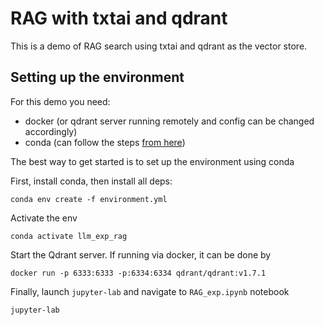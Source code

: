 # RAG with txtai and qdrant

This is a demo of RAG search using txtai and qdrant as the vector store.


## Setting up the environment

For this demo you need:
- docker (or qdrant server running remotely and config can be changed accordingly)
- conda (can follow the steps [from here](https://docs.conda.io/projects/conda/en/latest/user-guide/install/index.html))

The best way to get started is to set up the environment using conda

First, install conda, then install all deps:

```
conda env create -f environment.yml
```

Activate the env

```
conda activate llm_exp_rag
```

Start the Qdrant server. If running via docker, it can be done by

```
docker run -p 6333:6333 -p:6334:6334 qdrant/qdrant:v1.7.1
```

Finally, launch ```jupyter-lab``` and navigate to ```RAG_exp.ipynb``` notebook

```
jupyter-lab
```

